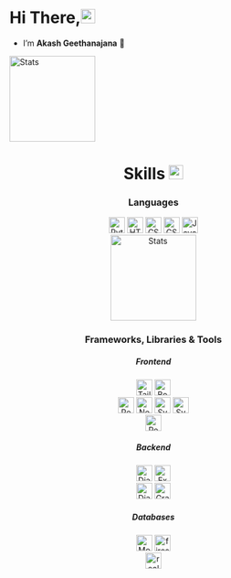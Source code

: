 ### <h1>Hi There,<img src="https://raw.githubusercontent.com/MartinHeinz/MartinHeinz/master/wave.gif" height="25px"></h1> 

- I’m <b>Akash Geethanajana</b> :hugs:

<img alt="Stats" height="150px"  src="https://github-readme-stats.vercel.app/api?username=geethakash&show_icons=true&locale=en&theme=tokyonight" />

<!-- # -->

<h1 align="center">
 Skills <img src = "https://media2.giphy.com/media/QssGEmpkyEOhBCb7e1/giphy.gif?cid=ecf05e47a0n3gi1bfqntqmob8g9aid1oyj2wr3ds3mg700bl&rid=giphy.gif" height="25px"> 
</h1>

<div align="center">
  <h3>Languages</h3>
  <img alt="Python" height="28px" src="https://img.shields.io/badge/python-1a1e33?style=for-the-badge&logo=python&logoColor=7CD9C1" />
  <img alt="HTML5" height="28px" src="https://img.shields.io/badge/HTML5-E34F26?style=for-the-badge&logo=html5&logoColor=white" />
  <img alt="CSS3" height="28px" src="https://img.shields.io/badge/CSS3-1572B6?style=for-the-badge&logo=css3&logoColor=white" />
  <img alt="CSS3" height="28px" src="https://img.shields.io/badge/sass-1572B6?style=for-the-badge&logo=sass&color=F4B0EC" />
  <img alt="JavaScript" height="28px" src="https://img.shields.io/badge/JavaScript-F7DF1E?style=for-the-badge&logo=javascript&logoColor=black" />
 <br/>
 <img alt="Stats" height="150px"  src="https://github-readme-stats.vercel.app/api/top-langs/?username=geethakash&layout=compact&langs_count=8&theme=tokyonight&custom_title=Most%20Used%20Langauges&include_all_commits=true&count_private=true" />
 
  
  <br/>

  <h3>Frameworks, Libraries & Tools</h3>
 <h5>Frontend</h5>
  <img alt="TailwindCSS" height="28px" src="https://img.shields.io/badge/tailwindcss-%2338B2AC.svg?style=for-the-badge&logo=tailwind-css&logoColor=white" />
  <img alt="Bootstrap" height="28px" src="https://img.shields.io/badge/bootstrap-%23563D7C.svg?style=for-the-badge&logo=bootstrap&logoColor=white" />

 <br/>
  <img alt="React" height="28px" src="https://img.shields.io/badge/React-20232A?style=for-the-badge&logo=react&logoColor=#aca9de" />
  <img alt="Next.js" height="28px" src="https://img.shields.io/badge/Next-js-20232A?style=for-the-badge&logo=next.js&logoColor=white" />
  <img alt="Svelte" height="28px" src="https://img.shields.io/badge/Svelte-4A4A55?style=for-the-badge&logo=svelte&logoColor=FF3E00" />
 <img alt="SvelteKit" height="28px" src="https://img.shields.io/badge/Svelte-kit-4A4A55?style=for-the-badge&logo=svelte&logoColor=FF3E00" />
 <br/>
 <img alt="Redux" height="28px" src="https://img.shields.io/badge/Redux-20232A?style=for-the-badge&logo=redux&logoColor=8955EE" />
 
 <br/>
  <h5>Backend</h5>
  <img alt="Django" height="28px" src="https://img.shields.io/badge/django-%23092E20.svg?style=for-the-badge&logo=django&logoColor=61DAFB" />
  <img alt="Express" height="28px" src="https://img.shields.io/badge/express-white.svg?style=for-the-badge&logo=express&logoColor=black" />
  <br/>
  <img alt="DjangoRestFramework" height="28px" src="https://img.shields.io/badge/DJANGO-REST-ff1709?style=for-the-badge&logo=django&logoColor=white&color=ff1709&labelColor=gray" />
  <img alt="GraphQL" height="28px" src="https://img.shields.io/badge/GraphQL-%23092E20.svg?style=for-the-badge&logo=graphql&color=F1D1F1&logoColor=E71FEA" />
  
  
  <br/>
 <h5>Databases</h5>
  <img alt="MongoDB" height="28px" src="https://img.shields.io/badge/Mongo DB-%23092E20.svg?style=for-the-badge&logo=mongodb&color=a9deb7" />
  <img alt="firestore" height="28px" src="https://img.shields.io/badge/Firestore-ff1709?style=for-the-badge&logo=firebase&color=F4F2A8" /><br/>
  <img alt="realtime-database" height="28px" src="https://img.shields.io/badge/Realtime Database-ff1709?style=for-the-badge&logo=firebase&color=F4F2A8" />
  
  
  
  
</div>
 

